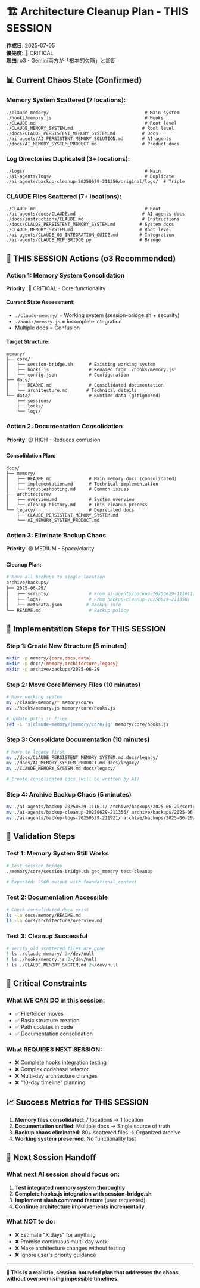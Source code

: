 # 🏗️ Architecture Cleanup Plan - THIS SESSION

**作成日**: 2025-07-05  
**優先度**: 🔴 CRITICAL  
**理由**: o3・Gemini両方が「根本的欠陥」と診断  

## 📊 Current Chaos State (Confirmed)

### Memory System Scattered (7 locations):
```
./claude-memory/                                    # Main system
./hooks/memory.js                                   # Hooks
./CLAUDE.md                                         # Root level
./CLAUDE_MEMORY_SYSTEM.md                          # Root level  
./docs/CLAUDE_PERSISTENT_MEMORY_SYSTEM.md          # Docs
./ai-agents/AI_PERSISTENT_MEMORY_SOLUTION.md       # AI-agents
./docs/AI_MEMORY_SYSTEM_PRODUCT.md                 # Product docs
```

### Log Directories Duplicated (3+ locations):
```
./logs/                                             # Main
./ai-agents/logs/                                   # Duplicate
./ai-agents/backup-cleanup-20250629-211356/original/logs/  # Triple
```

### CLAUDE Files Scattered (7+ locations):
```
./CLAUDE.md                                         # Root
./ai-agents/docs/CLAUDE.md                         # AI-agents docs
./docs/instructions/CLAUDE.md                      # Instructions
./docs/CLAUDE_PERSISTENT_MEMORY_SYSTEM.md         # System docs
./CLAUDE_MEMORY_SYSTEM.md                         # Root level
./ai-agents/CLAUDE_O3_INTEGRATION_GUIDE.md        # Integration
./ai-agents/CLAUDE_MCP_BRIDGE.py                  # Bridge
```

## 🎯 THIS SESSION Actions (o3 Recommended)

### Action 1: Memory System Consolidation 
**Priority**: 🔴 CRITICAL - Core functionality

#### Current State Assessment:
- `./claude-memory/` = Working system (session-bridge.sh + security)
- `./hooks/memory.js` = Incomplete integration 
- Multiple docs = Confusion

#### Target Structure:
```
memory/
├── core/
│   ├── session-bridge.sh      # Existing working system
│   ├── hooks.js               # Renamed from ./hooks/memory.js
│   └── config.json            # Configuration
├── docs/
│   ├── README.md              # Consolidated documentation
│   └── architecture.md       # Technical details
└── data/                      # Runtime data (gitignored)
    ├── sessions/
    ├── locks/
    └── logs/
```

### Action 2: Documentation Consolidation
**Priority**: 🟡 HIGH - Reduces confusion

#### Consolidation Plan:
```
docs/
├── memory/
│   ├── README.md              # Main memory docs (consolidated)
│   ├── implementation.md      # Technical implementation
│   └── troubleshooting.md     # Common issues
├── architecture/
│   ├── overview.md            # System overview
│   └── cleanup-history.md     # This cleanup process
└── legacy/                    # Deprecated docs
    ├── CLAUDE_PERSISTENT_MEMORY_SYSTEM.md
    └── AI_MEMORY_SYSTEM_PRODUCT.md
```

### Action 3: Eliminate Backup Chaos
**Priority**: 🟢 MEDIUM - Space/clarity

#### Cleanup Plan:
```bash
# Move all backups to single location
archive/backups/
├── 2025-06-29/
│   ├── scripts/               # From ai-agents/backup-20250629-111611/
│   ├── logs/                  # From backup-cleanup-20250629-211356/
│   └── metadata.json         # Backup info
└── README.md                  # Backup policy
```

## 🚀 Implementation Steps for THIS SESSION

### Step 1: Create New Structure (5 minutes)
```bash
mkdir -p memory/{core,docs,data}
mkdir -p docs/{memory,architecture,legacy}
mkdir -p archive/backups/2025-06-29
```

### Step 2: Move Core Memory Files (10 minutes)
```bash
# Move working system
mv ./claude-memory/* memory/core/
mv ./hooks/memory.js memory/core/hooks.js

# Update paths in files
sed -i 's|claude-memory/|memory/core/|g' memory/core/hooks.js
```

### Step 3: Consolidate Documentation (10 minutes)
```bash
# Move to legacy first
mv ./docs/CLAUDE_PERSISTENT_MEMORY_SYSTEM.md docs/legacy/
mv ./docs/AI_MEMORY_SYSTEM_PRODUCT.md docs/legacy/
mv ./CLAUDE_MEMORY_SYSTEM.md docs/legacy/

# Create consolidated docs (will be written by AI)
```

### Step 4: Archive Backup Chaos (5 minutes)
```bash
mv ./ai-agents/backup-20250629-111611/ archive/backups/2025-06-29/scripts/
mv ./ai-agents/backup-cleanup-20250629-211356/ archive/backups/2025-06-29/cleanup/
mv ./ai-agents/backup-logs-20250629-211921/ archive/backups/2025-06-29/logs/
```

## 🧪 Validation Steps

### Test 1: Memory System Still Works
```bash
# Test session bridge
./memory/core/session-bridge.sh get_memory test-cleanup

# Expected: JSON output with foundational_context
```

### Test 2: Documentation Accessible
```bash
# Check consolidated docs exist
ls -la docs/memory/README.md
ls -la docs/architecture/overview.md
```

### Test 3: Cleanup Successful  
```bash
# Verify old scattered files are gone
! ls ./claude-memory/ 2>/dev/null
! ls ./hooks/memory.js 2>/dev/null
! ls ./CLAUDE_MEMORY_SYSTEM.md 2>/dev/null
```

## 🚨 Critical Constraints

### What WE CAN DO in this session:
- ✅ File/folder moves
- ✅ Basic structure creation
- ✅ Path updates in code
- ✅ Documentation consolidation

### What REQUIRES NEXT SESSION:
- ❌ Complete hooks integration testing
- ❌ Complex codebase refactor 
- ❌ Multi-day architecture changes
- ❌ "10-day timeline" planning

## 📈 Success Metrics for THIS SESSION

1. **Memory files consolidated**: 7 locations → 1 location
2. **Documentation unified**: Multiple docs → Single source of truth  
3. **Backup chaos eliminated**: 80+ scattered files → Organized archive
4. **Working system preserved**: No functionality lost

## 🔄 Next Session Handoff

### What next AI session should focus on:
1. **Test integrated memory system thoroughly**
2. **Complete hooks.js integration with session-bridge.sh** 
3. **Implement slash command feature** (user requested)
4. **Continue architecture improvements incrementally**

### What NOT to do:
- ❌ Estimate "X days" for anything
- ❌ Promise continuous multi-day work
- ❌ Make architecture changes without testing
- ❌ Ignore user's priority guidance

---

**📍 This is a realistic, session-bounded plan that addresses the chaos without overpromising impossible timelines.**